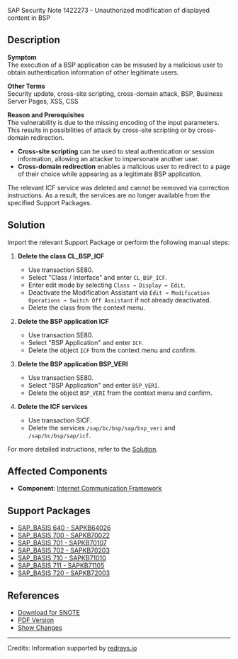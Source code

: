 SAP Security Note 1422273 - Unauthorized modification of displayed content in BSP

## Description

**Symptom**  
The execution of a BSP application can be misused by a malicious user to obtain authentication information of other legitimate users.

**Other Terms**  
Security update, cross-site scripting, cross-domain attack, BSP, Business Server Pages, XSS, CSS

**Reason and Prerequisites**  
The vulnerability is due to the missing encoding of the input parameters. This results in possibilities of attack by cross-site scripting or by cross-domain redirection.

- **Cross-site scripting** can be used to steal authentication or session information, allowing an attacker to impersonate another user.
- **Cross-domain redirection** enables a malicious user to redirect to a page of their choice while appearing as a legitimate BSP application.
  
The relevant ICF service was deleted and cannot be removed via correction instructions. As a result, the services are no longer available from the specified Support Packages.

## Solution

Import the relevant Support Package or perform the following manual steps:

1. **Delete the class CL_BSP_ICF**
   - Use transaction SE80.
   - Select "Class / Interface" and enter `CL_BSP_ICF`.
   - Enter edit mode by selecting `Class → Display ↔ Edit`.
   - Deactivate the Modification Assistant via `Edit → Modification Operations → Switch Off Assistant` if not already deactivated.
   - Delete the class from the context menu.

2. **Delete the BSP application ICF**
   - Use transaction SE80.
   - Select "BSP Application" and enter `ICF`.
   - Delete the object `ICF` from the context menu and confirm.

3. **Delete the BSP application BSP_VERI**
   - Use transaction SE80.
   - Select "BSP Application" and enter `BSP_VERI`.
   - Delete the object `BSP_VERI` from the context menu and confirm.

4. **Delete the ICF services**
   - Use transaction SICF.
   - Delete the services `/sap/bc/bsp/sap/bsp_veri` and `/sap/bc/bsp/sap/icf`.

For more detailed instructions, refer to the [Solution](https://me.sap.com/notes/0001422273/Solution).

## Affected Components

- **Component**: [Internet Communication Framework](https://me.sap.com/servicessupport/knowledge)

## Support Packages

- [SAP_BASIS 640 - SAPKB64026](https://me.sap.com/supportpackage/SAPKB64026)
- [SAP_BASIS 700 - SAPKB70022](https://me.sap.com/supportpackage/SAPKB70022)
- [SAP_BASIS 701 - SAPKB70107](https://me.sap.com/supportpackage/SAPKB70107)
- [SAP_BASIS 702 - SAPKB70203](https://me.sap.com/supportpackage/SAPKB70203)
- [SAP_BASIS 710 - SAPKB71010](https://me.sap.com/supportpackage/SAPKB71010)
- [SAP_BASIS 711 - SAPKB71105](https://me.sap.com/supportpackage/SAPKB71105)
- [SAP_BASIS 720 - SAPKB72003](https://me.sap.com/supportpackage/SAPKB72003)

## References

- [Download for SNOTE](https://notesdownloads.sap.com/note/0040000016950592017)
- [PDF Version](https://userapps.support.sap.com/sap/support/sfm/notes/print/0001422273?language=en-US&token=D2A99029DF302E6A2043B3D2B401D600)
- [Show Changes](https://me.sap.com/notesLatestChanges/0001422273/E/diff)

---

Credits: Information supported by [redrays.io](https://redrays.io)